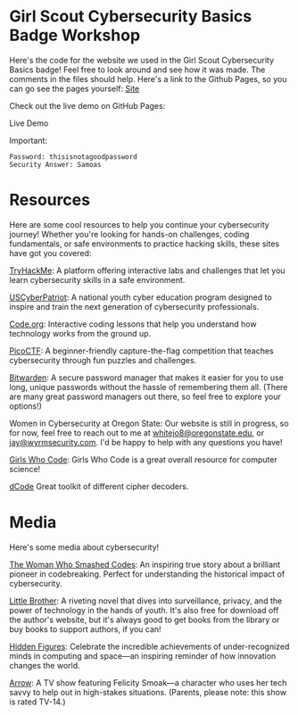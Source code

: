 # Girl Scout Cybersecurity Basics Badge Workshop

Here's the code for the website we used in the Girl Scout Cybersecurity Basics badge! Feel free to look around and see how it was made. The comments in the files should help. Here's a link to the Github Pages, so you can go see the pages yourself: [Site](https://jaywhite0101.github.io/gscybersecuritybadge/login.html)

Check out the live demo on GitHub Pages:

Live Demo

Important:

    Password: thisisnotagoodpassword
    Security Answer: Samoas


# Resources

Here are some cool resources to help you continue your cybersecurity journey! Whether you're looking for hands-on challenges, coding fundamentals, or safe environments to practice hacking skills, these sites have got you covered:

[TryHackMe](https://tryhackme.com/): A platform offering interactive labs and challenges that let you learn cybersecurity skills in a safe environment.

[USCyberPatriot](https://www.uscyberpatriot.org/): A national youth cyber education program designed to inspire and train the next generation of cybersecurity professionals.

[Code.org](https://code.org/student/middle-high): Interactive coding lessons that help you understand how technology works from the ground up.

[PicoCTF](https://picoctf.org/): A beginner-friendly capture-the-flag competition that teaches cybersecurity through fun puzzles and challenges.

[Bitwarden](https://bitwarden.com/): A secure password manager that makes it easier for you to use long, unique passwords without the hassle of remembering them all. (There are many great password managers out there, so feel free to explore your options!)

Women in Cybersecurity at Oregon State: Our website is still in progress, so for now, feel free to reach out to me at whitejo8@oregonstate.edu, or jay@wyrmsecurity.com. I'd be happy to help with any questions you have!

[Girls Who Code](https://girlswhocode.com): Girls Who Code is a great overall resource for computer science!

[dCode](https://www.dcode.fr/cipher-identifier) Great toolkit of different cipher decoders. 

# Media

Here's some media about cybersecurity!

[The Woman Who Smashed Codes](https://www.harpercollins.com/products/the-woman-who-smashed-codes-jason-fagone): An inspiring true story about a brilliant pioneer in codebreaking. Perfect for understanding the historical impact of cybersecurity.

[Little Brother](https://craphound.com/littlebrother/about/): A riveting novel that dives into surveillance, privacy, and the power of technology in the hands of youth. It's also free for download off the author's website, but it's always good to get books from the library or buy books to support authors, if you can!

[Hidden Figures](https://www.imdb.com/title/tt4846340/): Celebrate the incredible achievements of under-recognized minds in computing and space—an inspiring reminder of how innovation changes the world.

[Arrow](https://www.imdb.com/title/tt2193021/): A TV show featuring Felicity Smoak—a character who uses her tech savvy to help out in high-stakes situations. (Parents, please note: this show is rated TV-14.)
